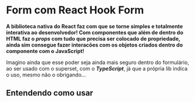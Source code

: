 # Form com React Hook Form

**A biblioteca nativa do React faz com que se torne simples e totalmente interativa ao desenvolvedor! Com componentes que além de dentro do HTML faz o *props* com tudo que precisa ser colocado de propriedade, ainda sim consegue fazer interacões com os objetos criados dentro do componente com o JavaScript!**

Imagino ainda que esse poder seja ainda mais seguro dentro do formulário, ao ser usado com o superset, com o ***TypeScript***, já que a própria lib indica o uso, mesmo não o obrigando...

## Entendendo como usar
